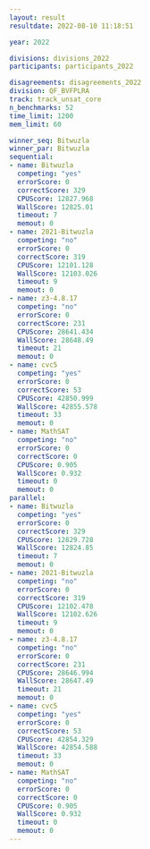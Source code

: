 ```yaml
---
layout: result
resultdate: 2022-08-10 11:18:51

year: 2022

divisions: divisions_2022
participants: participants_2022

disagreements: disagreements_2022
division: QF_BVFPLRA
track: track_unsat_core
n_benchmarks: 52
time_limit: 1200
mem_limit: 60

winner_seq: Bitwuzla
winner_par: Bitwuzla
sequential:
- name: Bitwuzla
  competing: "yes"
  errorScore: 0
  correctScore: 329
  CPUScore: 12827.968
  WallScore: 12825.01
  timeout: 7
  memout: 0
- name: 2021-Bitwuzla
  competing: "no"
  errorScore: 0
  correctScore: 319
  CPUScore: 12101.128
  WallScore: 12103.026
  timeout: 9
  memout: 0
- name: z3-4.8.17
  competing: "no"
  errorScore: 0
  correctScore: 231
  CPUScore: 28641.434
  WallScore: 28648.49
  timeout: 21
  memout: 0
- name: cvc5
  competing: "yes"
  errorScore: 0
  correctScore: 53
  CPUScore: 42850.999
  WallScore: 42855.578
  timeout: 33
  memout: 0
- name: MathSAT
  competing: "no"
  errorScore: 0
  correctScore: 0
  CPUScore: 0.905
  WallScore: 0.932
  timeout: 0
  memout: 0
parallel:
- name: Bitwuzla
  competing: "yes"
  errorScore: 0
  correctScore: 329
  CPUScore: 12829.728
  WallScore: 12824.85
  timeout: 7
  memout: 0
- name: 2021-Bitwuzla
  competing: "no"
  errorScore: 0
  correctScore: 319
  CPUScore: 12102.478
  WallScore: 12102.626
  timeout: 9
  memout: 0
- name: z3-4.8.17
  competing: "no"
  errorScore: 0
  correctScore: 231
  CPUScore: 28646.994
  WallScore: 28647.49
  timeout: 21
  memout: 0
- name: cvc5
  competing: "yes"
  errorScore: 0
  correctScore: 53
  CPUScore: 42854.329
  WallScore: 42854.588
  timeout: 33
  memout: 0
- name: MathSAT
  competing: "no"
  errorScore: 0
  correctScore: 0
  CPUScore: 0.905
  WallScore: 0.932
  timeout: 0
  memout: 0
---
```

